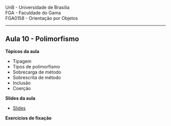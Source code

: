 UnB - Universidade de Brasilia  
FGA - Faculdade do Gama  
FGA0158 - Orientação por Objetos

---

## Aula 10 - Polimorfismo

**Tópicos da aula**
- Tipagem
- Tipos de polimorfismo
- Sobrecarga de método
- Sobrescrita de método
- Inclusão
- Coerção

**Slides da aula**

* [Slides](https://docs.google.com/presentation/d/1cably_sPYt902uqYmkgQXkuREIq-6NumyKF9Dly0FLw/edit?usp=sharing)


**Exercícios de fixação**

